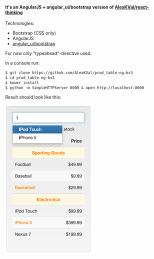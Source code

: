 #### It's an AngularJS + angular_ui/bootstrap version of [AlexKVal/react-thinking](https://github.com/AlexKVal/react-thinking/)

Technologies:
- Bootstrap (CSS only)
- AngularJS
- [angular_ui/bootstrap](https://github.com/angular-ui/bootstrap)

For now only "typeahead"-directive used.

In a console run:

    $ git clone https://github.com/AlexKVal/prod_table-ng-bs3
    $ cd prod_table-ng-bs3
    $ bower install
    $ python -m SimpleHTTPServer 8000 & open http://localhost:8000

Result should look like this:

![](https://raw.githubusercontent.com/AlexKVal/prod_table-ng-bs3/images/images/result.png)
